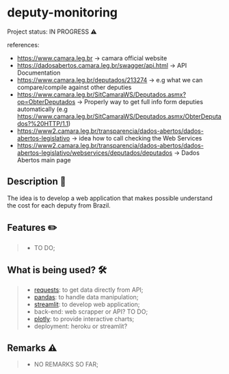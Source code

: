 # deputy-monitoring
Project status: IN PROGRESS :warning:

references:
 - https://www.camara.leg.br -> camara official website
 - https://dadosabertos.camara.leg.br/swagger/api.html -> API Documentation
 - https://www.camara.leg.br/deputados/213274 -> e.g what we can compare/compile against other deputies
 - https://www.camara.leg.br/SitCamaraWS/Deputados.asmx?op=ObterDeputados -> Properly way to get full info form deputies automatically (e.g https://www.camara.leg.br/SitCamaraWS/Deputados.asmx/ObterDeputados?%20HTTP/1.1)
 - https://www2.camara.leg.br/transparencia/dados-abertos/dados-abertos-legislativo -> idea how to call checking the Web Services
 - https://www2.camara.leg.br/transparencia/dados-abertos/dados-abertos-legislativo/webservices/deputados/deputados -> Dados Abertos main page

## Description :pushpin:
The idea is to develop a web application that makes possible understand the cost for each deputy from Brazil.

## Features :pencil2:
> - TO DO;

## What is being used? :hammer_and_wrench:
> - [requests](https://docs.python-requests.org/en/master/): to get data directly from API;
> - [pandas](https://pandas.pydata.org/): to handle data manipulation;
> - [streamlit](https://streamlit.io/): to develop web application;
> - back-end: web scrapper or API? TO DO;
> - [plotly](https://plotly.com/): to provide interactive charts;
> - deployment: heroku or streamlit?

## Remarks :warning:
> - NO REMARKS SO FAR;

